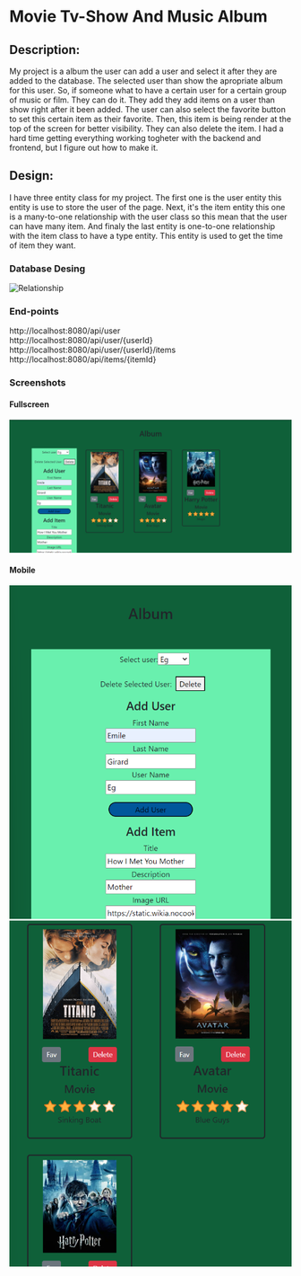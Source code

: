 # Movie Tv-Show And Music Album

## Description:
My project is a album the user can add a user and select it after they are added to the database. The selected user than show the apropriate album for this user. So, if someone what to have a certain user for a certain group of music or film. They can do it. They add they add items on a user than show right after it been added. The user can also select the favorite button to set this certain item as their favorite. Then, this item is being render at the top of the screen for better visibility. They can also delete the item. I had a hard time getting everything working togheter with the backend and frontend, but I figure out how to make it.

## Design:
I have three entity class for my project. The first one is the user entity this entity is use to store the user of the page. Next, it's the item entity this one is a many-to-one relationship with the user class so this mean that the user can have many item. And finaly the last entity is one-to-one relationship with the item class to have a type entity. This entity is used to get the time of item they want.

### Database Desing
![Relationship](Relationshio.png)

### End-points

http://localhost:8080/api/user  
http://localhost:8080/api/user/{userId}  
http://localhost:8080/api/user/{userId}/items  
http://localhost:8080/api/items/{itemId}

### Screenshots
#### Fullscreen
![Fullscreen](FullScree.png)
#### Mobile
![MobileAdd](mobileadd.png)
![Mobile](Mobile.png)



